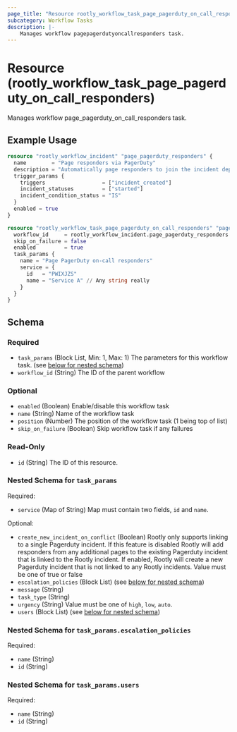 ```yaml
---
page_title: "Resource rootly_workflow_task_page_pagerduty_on_call_responders - terraform-provider-rootly"
subcategory: Workflow Tasks
description: |-
    Manages workflow pagepagerdutyoncallresponders task.
---
```


# Resource (rootly_workflow_task_page_pagerduty_on_call_responders)

Manages workflow page_pagerduty_on_call_responders task.

## Example Usage

```terraform
resource "rootly_workflow_incident" "page_pagerduty_responders" {
  name        = "Page responders via PagerDuty"
  description = "Automatically page responders to join the incident depending on what's been impacted (see conditions)."
  trigger_params {
    triggers                  = ["incident_created"]
    incident_statuses         = ["started"]
    incident_condition_status = "IS"
  }
  enabled = true
}

resource "rootly_workflow_task_page_pagerduty_on_call_responders" "page_pagerduty_on_call_responders" {
  workflow_id     = rootly_workflow_incident.page_pagerduty_responders.id
  skip_on_failure = false
  enabled         = true
  task_params {
    name = "Page PagerDuty on-call responders"
    service = {
      id   = "PWIXJZS"
      name = "Service A" // Any string really
    }
  }
}
```

<!-- schema generated by tfplugindocs -->
## Schema

### Required

- `task_params` (Block List, Min: 1, Max: 1) The parameters for this workflow task. (see [below for nested schema](#nestedblock--task_params))
- `workflow_id` (String) The ID of the parent workflow

### Optional

- `enabled` (Boolean) Enable/disable this workflow task
- `name` (String) Name of the workflow task
- `position` (Number) The position of the workflow task (1 being top of list)
- `skip_on_failure` (Boolean) Skip workflow task if any failures

### Read-Only

- `id` (String) The ID of this resource.

<a id="nestedblock--task_params"></a>
### Nested Schema for `task_params`

Required:

- `service` (Map of String) Map must contain two fields, `id` and `name`.

Optional:

- `create_new_incident_on_conflict` (Boolean) Rootly only supports linking to a single Pagerduty incident. If this feature is disabled Rootly will add responders from any additional pages to the existing Pagerduty incident that is linked to the Rootly incident. If enabled, Rootly will create a new Pagerduty incident that is not linked to any Rootly incidents. Value must be one of true or false
- `escalation_policies` (Block List) (see [below for nested schema](#nestedblock--task_params--escalation_policies))
- `message` (String)
- `task_type` (String)
- `urgency` (String) Value must be one of `high`, `low`, `auto`.
- `users` (Block List) (see [below for nested schema](#nestedblock--task_params--users))

<a id="nestedblock--task_params--escalation_policies"></a>
### Nested Schema for `task_params.escalation_policies`

Required:

- `name` (String)
- `id` (String)


<a id="nestedblock--task_params--users"></a>
### Nested Schema for `task_params.users`

Required:

- `name` (String)
- `id` (String)
